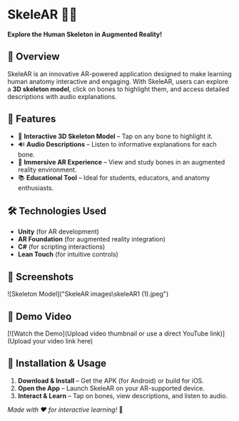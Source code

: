 # SkeleAR 🦴📱

**Explore the Human Skeleton in Augmented Reality!**

## 📌 Overview
SkeleAR is an innovative AR-powered application designed to make learning human anatomy interactive and engaging. With SkeleAR, users can explore a **3D skeleton model**, click on bones to highlight them, and access detailed descriptions with audio explanations.

## 🎯 Features
- 🦴 **Interactive 3D Skeleton Model** – Tap on any bone to highlight it.
- 🔊 **Audio Descriptions** – Listen to informative explanations for each bone.
- 🎨 **Immersive AR Experience** – View and study bones in an augmented reality environment.
- 📚 **Educational Tool** – Ideal for students, educators, and anatomy enthusiasts.

## 🛠️ Technologies Used
- **Unity** (for AR development)
- **AR Foundation** (for augmented reality integration)
- **C#** (for scripting interactions)
- **Lean Touch** (for intuitive controls)

## 📸 Screenshots
![Skeleton Model]("SkeleAR images\skeleAR1 (1).jpeg")


## 🎥 Demo Video
[![Watch the Demo](Upload video thumbnail or use a direct YouTube link)](Upload your video link here)

## 📲 Installation & Usage
1. **Download & Install** – Get the APK (for Android) or build for iOS.
2. **Open the App** – Launch SkeleAR on your AR-supported device.
3. **Interact & Learn** – Tap on bones, view descriptions, and listen to audio.


*Made with ❤️ for interactive learning!* 🚀
